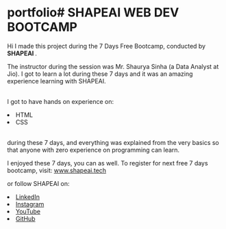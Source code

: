 # portfolio# SHAPEAI WEB DEV BOOTCAMP



Hi I made this project during the 7 Days Free Bootcamp, conducted by <b> SHAPEAI </b>.

The instructor during the session was Mr. Shaurya Sinha (a Data Analyst at Jio). I got to learn a lot during these 7 days and it was an amazing experience learning with SHAPEAI.

<br>I got to have hands on experience on:

<li>HTML

<li>CSS

<br>during these 7 days, and everything was explained from the very basics so that anyone with zero experience on programming can learn.



I enjoyed these 7 days, you can as well. To register for next free 7 days bootcamp, visit: www.shapeai.tech

or follow SHAPEAI on:

  <li><a href="https://in.linkedin.com/company/shapeai">LinkedIn</a>   

  <li><a href="https://www.instagram.com/shape.ai/?hl=en">Instagram</a>  

  <li><a href="https://www.youtube.com/channel/UCTUvDLTW9meuDXWcbmISPdA">YouTube</a> 

  <li><a href="https://github.com/shapeai">GitHub</a>
